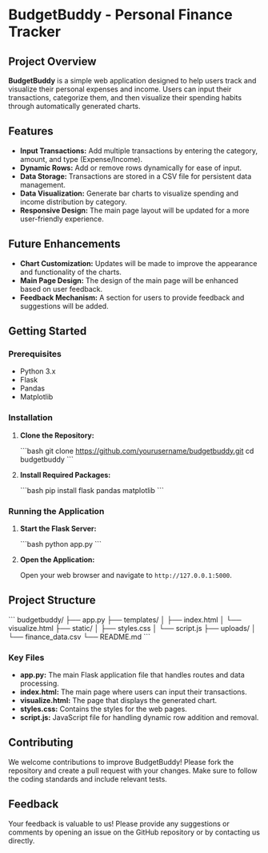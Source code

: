# BudgetBuddy - Personal Finance Tracker

## Project Overview

**BudgetBuddy** is a simple web application designed to help users track and visualize their personal expenses and income. Users can input their transactions, categorize them, and then visualize their spending habits through automatically generated charts. 

## Features

- **Input Transactions:** Add multiple transactions by entering the category, amount, and type (Expense/Income).
- **Dynamic Rows:** Add or remove rows dynamically for ease of input.
- **Data Storage:** Transactions are stored in a CSV file for persistent data management.
- **Data Visualization:** Generate bar charts to visualize spending and income distribution by category.
- **Responsive Design:** The main page layout will be updated for a more user-friendly experience.

## Future Enhancements

- **Chart Customization:** Updates will be made to improve the appearance and functionality of the charts.
- **Main Page Design:** The design of the main page will be enhanced based on user feedback.
- **Feedback Mechanism:** A section for users to provide feedback and suggestions will be added.

## Getting Started

### Prerequisites

- Python 3.x
- Flask
- Pandas
- Matplotlib

### Installation

1. **Clone the Repository:**

   \`\`\`bash
   git clone https://github.com/yourusername/budgetbuddy.git
   cd budgetbuddy
   \`\`\`

2. **Install Required Packages:**

   \`\`\`bash
   pip install flask pandas matplotlib
   \`\`\`

### Running the Application

1. **Start the Flask Server:**

   \`\`\`bash
   python app.py
   \`\`\`

2. **Open the Application:**

   Open your web browser and navigate to `http://127.0.0.1:5000`.

## Project Structure

\`\`\`
budgetbuddy/
├── app.py
├── templates/
│   ├── index.html
│   └── visualize.html
├── static/
│   ├── styles.css
│   └── script.js
├── uploads/
│   └── finance_data.csv
└── README.md
\`\`\`

### Key Files

- **app.py:** The main Flask application file that handles routes and data processing.
- **index.html:** The main page where users can input their transactions.
- **visualize.html:** The page that displays the generated chart.
- **styles.css:** Contains the styles for the web pages.
- **script.js:** JavaScript file for handling dynamic row addition and removal.

## Contributing

We welcome contributions to improve BudgetBuddy! Please fork the repository and create a pull request with your changes. Make sure to follow the coding standards and include relevant tests.

## Feedback

Your feedback is valuable to us! Please provide any suggestions or comments by opening an issue on the GitHub repository or by contacting us directly.
